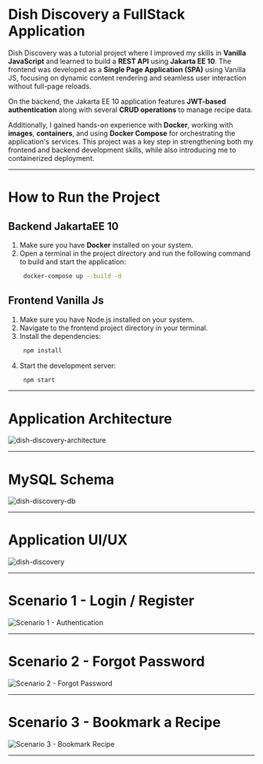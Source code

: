 # Dish Discovery a FullStack Application

Dish Discovery was a tutorial project where I improved my skills in **Vanilla JavaScript** and learned to build a **REST API** using **Jakarta EE 10**. The frontend was developed as a **Single Page Application (SPA)** using Vanilla JS, focusing on dynamic content rendering and seamless user interaction without full-page reloads.

On the backend, the Jakarta EE 10 application features **JWT-based authentication** along with several **CRUD operations** to manage recipe data.

Additionally, I gained hands-on experience with **Docker**, working with **images**, **containers**, and using **Docker Compose** for orchestrating the application's services. This project was a key step in strengthening both my frontend and backend development skills, while also introducing me to containerized deployment.

---

# How to Run the Project
## Backend JakartaEE 10
1. Make sure you have **Docker** installed on your system.
2. Open a terminal in the project directory and run the following command to build and start the application:
   ```bash 
    docker-compose up --build -d
   ```
## Frontend Vanilla Js
1. Make sure you have Node.js installed on your system.
2. Navigate to the frontend project directory in your terminal.
3. Install the dependencies:
   ```bash 
    npm install
   ```
4. Start the development server:
   ```bash 
    npm start
   ```
---
# Application Architecture

![dish-discovery-architecture](https://github.com/user-attachments/assets/11c6a0fd-7afa-4523-9cfa-4e4996d50d04)

---

# MySQL Schema

![dish-discovery-db](https://github.com/user-attachments/assets/fe595860-c490-4082-9e68-4c45135ebdfb)

---

# Application UI/UX

![dish-discovery](https://github.com/user-attachments/assets/f141a13e-9a86-4520-80cc-387a1c6a20bd)

---

# Scenario 1 - Login / Register

![Scenario 1 - Authentication](https://github.com/user-attachments/assets/1c5fc8d3-967a-4f27-81ba-6fb51630fdd3)

---
# Scenario 2 - Forgot Password

![Scenario 2 - Forgot Password](https://github.com/user-attachments/assets/e5718a4b-2234-4294-a2f9-5b611f6a653d)

---
# Scenario 3 - Bookmark a Recipe

![Scenario 3 - Bookmark Recipe](https://github.com/user-attachments/assets/a4714f6a-9f21-40d7-9a66-2f25b2c7f46b)

---
